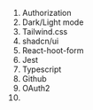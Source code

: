 1. Authorization
2. Dark/Light mode
3. Tailwind.css
4. shadcn/ui
5. React-hoot-form
6. Jest
7. Typescript
8. Github
9. OAuth2
10.
